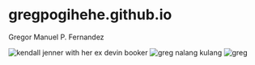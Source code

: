 # gregpogihehe.github.io
Gregor Manuel P. Fernandez

![kendall jenner with her ex devin booker](https://people.com/thmb/bmB6dk2ZeZiAJsXh1me8YZkyL18=/1500x0/filters:no_upscale():max_bytes(150000):strip_icc():focal(665x579:667x581)/kendall-jenner-devin-booker-NBA-2k23-launch-090922-7fd72d63da99436899717d2f979ea122.jpg)
![greg nalang kulang](https://fadeawayworld.net/.image/ar_4:3%2Cc_fill%2Ccs_srgb%2Cfl_progressive%2Cq_auto:good%2Cw_1200/MTkzOTUzMTA2MjMxMzA1OTA1/kendall-team.jpg)
![greg](https://clutchpoints.com/_next/image?url=https%3A%2F%2Fwp.clutchpoints.com%2Fwp-content%2Fuploads%2F2023%2F04%2F3-reasons-Bronny-James-will-commit-to-USC-over-Oregon-Ohio-State.jpg&w=3840&q=75)
